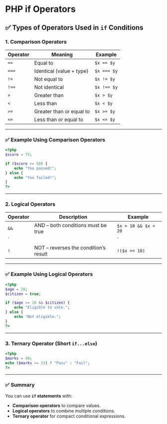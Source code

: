 # PHP if Operators

## ✅ Types of Operators Used in `if` Conditions

### 1. **Comparison Operators**

| Operator | Meaning | Example |
| --- | --- | --- |
| `==` | Equal to | `$x == $y` |
| `===` | Identical (value + type) | `$x === $y` |
| `!=` | Not equal to | `$x != $y` |
| `!==` | Not identical | `$x !== $y` |
| `>` | Greater than | `$x > $y` |
| `<` | Less than | `$x < $y` |
| `>=` | Greater than or equal to | `$x >= $y` |
| `<=` | Less than or equal to | `$x <= $y` |

---

### ✅ Example Using Comparison Operators

```php
<?php
$score = 75;

if ($score >= 50) {
    echo "You passed!";
} else {
    echo "You failed!";
}
?>

```

---

### 2. **Logical Operators**

| Operator | Description | Example |
| --- | --- | --- |
| `&&` | AND – both conditions must be true | `$x > 10 && $x < 20` |
| ` |  | ` |
| `!` | NOT – reverses the condition’s result | `!($x == 10)` |

---

### ✅ Example Using Logical Operators

```php
<?php
$age = 20;
$citizen = true;

if ($age >= 18 && $citizen) {
    echo "Eligible to vote.";
} else {
    echo "Not eligible.";
}
?>

```

---

### 3. **Ternary Operator (Short `if...else`)**

```php
<?php
$marks = 40;
echo ($marks >= 33) ? "Pass" : "Fail";
?>

```

---

### ✅ Summary

You can use **`if` statements** with:

- **Comparison operators** to compare values.
- **Logical operators** to combine multiple conditions.
- **Ternary operator** for compact conditional expressions.
